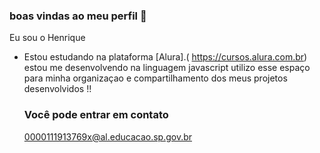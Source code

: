 ### boas vindas ao meu perfil 💙

Eu sou o Henrique 

- Estou estudando na plataforma [Alura].( https://cursos.alura.com.br)
  estou me desenvolvendo na linguagem javascript
  utilizo esse espaço para minha organizaçao e compartilhamento dos meus projetos desenvolvidos !!




  ### Você pode entrar em contato

  0000111913769x@al.educacao.sp.gov.br




  ![]()
